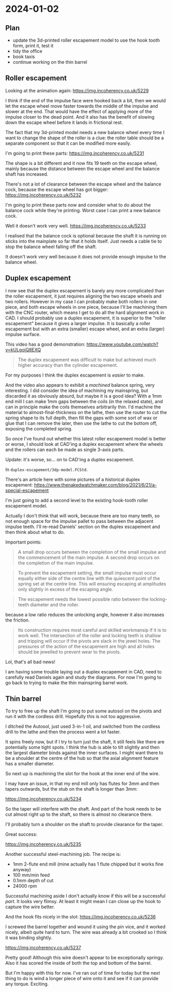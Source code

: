 # 2024-01-02

## Plan

 * update the 3d-printed roller escapement model to use the hook tooth form, print it, test it
 * tidy the office
 * book taxis
 * continue working on the thin barrel

## Roller escapement

Looking at the animation again: https://img.incoherency.co.uk/5229

I think if the end of the impulse face were hooked back a bit, then we would let the escape wheel move faster
towards the middle of the impulse and slower at the end. That would have the effect of applying more of the impulse
closer to the dead point. And it also has the benefit of slowing down the escape wheel before it lands in frictional rest.

The fact that my 3d-printed model needs a new balance wheel every time I want to change the shape of the roller is
a clue: the roller table should be a separate component so that it can be modified more easily.

I'm going to print these parts: https://img.incoherency.co.uk/5231

The shape is a bit different and it now fits 19 teeth on the escape wheel, mainly because the distance between the escape
wheel and the balance shaft has increased.

There's not a lot of clearance between the escape wheel and the balance cock, because the escape
wheel has got bigger: https://img.incoherency.co.uk/5232

I'm going to print these parts now and consider what to do about the balance cock while they're printing. Worst case I can
print a new balance cock.

Well it doesn't work very well. https://img.incoherency.co.uk/5233

I realised that the balance cock is optional because the shaft it is running on sticks into the mainplate so far that it holds
itself. Just needs a cable tie to stop the balance wheel falling off the shaft.

It doesn't work very well because it does not provide enough impulse to the balance wheel.

## Duplex escapement

I now see that the duplex escapement is barely any more complicated than the roller escapement, it just requires aligning
the two escape wheels and two rollers. However in my case I can probably make both rollers in one piece, and both escape
wheels in one piece, because I'll be machining them with the CNC router, which means I get to do all the hard alignment work
in CAD. I should probably use a duplex escapement, it is superior to the "roller escapement" because it gives a larger
impulse. It is basically a roller escapement but with an extra (smaller) escape wheel, and an extra (larger) impulse surface.

This video has a good demonstration: https://www.youtube.com/watch?v=kULgoiQ8EXQ

> The duplex escapement was difficult to make but achieved much higher accuracy than the cylinder escapement.

For my purposes I think the duplex escapement is *easier* to make.

And the video also appears to exhibit a *machined* balance spring, very interesting. I did consider the idea of machining
my mainspring, but discarded it as obviously absurd, but maybe it is a good idea? With a 1mm end mill I can make 1mm gaps
between the coils (in the relaxed state), and can in principle make the coils themselves arbitrarily thin. I'd machine
the material to almost-final-thickness on the lathe, then use the router to cut the spring shape to its full depth,
then fill the gaps with some sort of wax or glue that I can remove the later, then use the lathe to cut the bottom off,
exposing the completed spring.

So once I've found out whether this latest roller escapement model is better or worse, I should look at CAD'ing a duplex
escapement where the wheels and the rollers can each be made as single 3-axis parts.

Update: it's worse, so... on to CAD'ing a duplex escapement.

In `duplex-escapement/3dp-model.FCStd`.

There's an article here with some pictures of a historical duplex escapement: https://www.thenakedwatchmaker.com/blog/2021/6/21/a-special-escapement

I'm just going to add a second level to the existing hook-tooth roller escapement model.

Actually I don't think that will work, because there are too many teeth, so not enough space for the impulse pallet
to pass between the adjacent impulse teeth. I'll re-read Daniels' section on the duplex escapement and then think about what
to do.

Important points:

> A small drop occurs between the completion of the small impulse and the commencement of the main impulse. A second
> drop occurs on the completion of the main impulse.

> To prevent the escapement setting, the small impulse must occur equally either side of the centre line with the
> quiescent point of the spring set at the centre line. This will ensuring escaping at amplitudes only slightly
> in excess of the escaping angle.

> The escapement needs the lowest possible ratio between the locking-teeth diameter and the roller.

because a low ratio reduces the unlocking angle, however it also increases the friction.

> Its construction requires most careful and skilled workmansip if it is to work well. The intersection of the roller
> and locking teeth is shallow and tripping will occur if the pivots are slack in the jewel holes. The pressures of the
> action of the escapement are high and all holes should be jewelled to prevent wear to the pivots.

Lol, that's all bad news!

I am having some trouble laying out a duplex escapement in CAD, need to carefully read Daniels again and study the diagrams.
For now I'm going to go back to trying to make the thin mainspring barrel work.

## Thin barrel

To try to free up the shaft I'm going to put some autosol on the pivots and run it with the cordless drill. Hopefully this
is not too aggressive.

I ditched the Autosol, just used 3-in-1 oil, and switched from the cordless drill to the lathe and then the process went a lot faster.

It spins freely now, but if I try to turn just the shaft, it still feels like there are potentially some tight spots. I think the hub is
able to tilt slightly and then the largest diameter binds against the inner surfaces. I might want there to be a shoulder at the
centre of the hub so that the axial alignment feature has a smaller diameter.

So next up is machining the slot for the hook at the inner end of the wire.

I may have an issue, in that my end mill only has flutes for 3mm and then tapers outwards, but the stub on the
shaft is longer than 3mm:

https://img.incoherency.co.uk/5234

So the taper will interfere with the shaft. And part of the hook needs to be cut almost right up to the shaft, so
there is almost no clearance there.

I'll probably turn a shoulder on the shaft to provide clearance for the taper.

Great success:

https://img.incoherency.co.uk/5235

Another successful steel-machining job. The recipe is:

 * 1mm 2-flute end mill (mine actually has 1 flute chipped but it works fine anyway)
 * 100 mm/min feed
 * 0.1mm depth of cut
 * 24000 rpm

Successful machining aside I don't actually know if this will be a successful *part*. It looks very flimsy. At least
it might mean I can close up the hook to capture the wire better.

And the hook fits nicely in the slot: https://img.incoherency.co.uk/5236

I screwed the barrel together and wound it using the pin vice, and it worked nicely, albeit quite hard to turn. The
wire was already a bit crooked so I think it was binding slightly.

https://img.incoherency.co.uk/5237

Pretty good! Although this wire doesn't appear to be exceptionally springy. Also it has scored the inside of both
the top and bottom of the barrel.

But I'm happy with this for now. I've ran out of time for today but the next thing to do is wind a longer piece of wire onto it
and see if it can provide any torque. Exciting.
